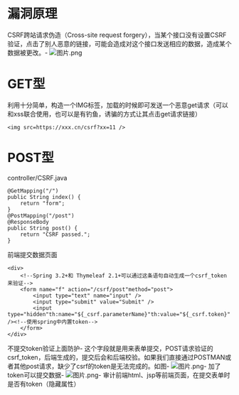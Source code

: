 # 漏洞原理

CSRF跨站请求伪造（Cross-site request forgery），当某个接口没有设置CSRF验证，点击了别人恶意的链接，可能会造成对这个接口发送相应的数据，造成某个数据被更改。-
![图片.png](https://cubox.pro/c/filters:no_upscale()?imageUrl=https%3A%2F%2Fimage.3001.net%2Fimages%2F20220901%2F1661995069_6310083d31a7f6df0d09e.png%21small)

# GET型

利用十分简单，构造一个IMG标签，加载的时候即可发送一个恶意get请求（可以和xss联合使用，也可以是有钓鱼，诱骗的方式让其点击get请求链接）

    <img src=https://xxx.cn/csrf?xx=11 />
    

# POST型

controller/CSRF.java

    @GetMapping("/")
    public String index() {
    	return "form";
    }
    @PostMapping("/post")
    @ResponseBody
    public String post() {
    	return "CSRF passed.";
    }
    

前端提交数据页面

    <div>
    	<!--Spring 3.2+和 Thymeleaf 2.1+可以通过这条语句自动生成一个csrf_token来验证-->
    	<form name="f" action="/csrf/post"method="post">
    		<input type="text" name="input" />
    		<input type="submit" value="Submit" />
    		<input type="hidden"th:name="${_csrf.parameterName}"th:value="${_csrf.token}" /><!--使用spring中内置token-->
    	</form>
    </div>
    

不提交token验证上面防护-
这个字段就是用来表单提交，POST请求验证的csrf\_token，后端生成的，提交后会和后端校验。如果我们直接通过POSTMAN或者其他post请求，缺少了csrf的token是无法完成的。如图-
![图片.png](https://cubox.pro/c/filters:no_upscale()?imageUrl=https%3A%2F%2Fimage.3001.net%2Fimages%2F20220901%2F1661995385_6310097909ca81f6fdbfc.png%21small)-
加了token可以提交数据-
![图片.png](https://cubox.pro/c/filters:no_upscale()?imageUrl=https%3A%2F%2Fimage.3001.net%2Fimages%2F20220901%2F1661995401_631009894dabcca3fb39e.png%21small)-
审计前端html、jsp等前端页面，在提交表单时是否有token（隐藏属性）